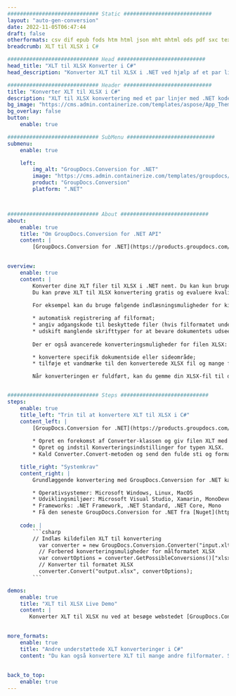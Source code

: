 ```yaml
---
############################# Static ############################
layout: "auto-gen-conversion"
date: 2022-11-05T06:47:44
draft: false
otherformats: csv dif epub fods htm html json mht mhtml ods pdf sxc tex tsv xlam xls xlsb xlsm xlsx xlt xltm xltx xml xps
breadcrumb: XLT til XLSX i C#

############################# Head ############################
head_title: "XLT til XLSX Konverter i C#"
head_description: "Konverter XLT til XLSX i .NET ved hjælp af et par linjer kode. Brug GroupDocs Document Conversion API til at konvertere over 160 filformater."

############################# Header ############################
title: "Konverter XLT til XLSX i C#"
description: "XLT til XLSX konvertering med et par linjer med .NET kode"
bg_image: "https://cms.admin.containerize.com/templates/aspose/App_Themes/V3/images/bg/header1.png"
bg_overlay: false
button:
    enable: true

############################# SubMenu ############################
submenu:
    enable: true

    left:
        img_alt: "GroupDocs.Conversion for .NET"
        image: "https://cms.admin.containerize.com/templates/groupdocs/images/product-logos/90x90-noborder/groupdocs-conversion-net.png"
        product: "GroupDocs.Conversion"
        platform: ".NET"



############################# About ############################
about:
    enable: true
    title: "Om GroupDocs.Conversion for .NET API"
    content: |
        [GroupDocs.Conversion for .NET](https://products.groupdocs.com/conversion/net/) kan bruges til at konvertere Microsoft Word, Excel, PowerPoint, PDF, Visio og andre formater. GroupDocs.Conversion er en selvstændig API, der er velegnet til back-end og interne systemer, hvor høj ydeevne er påkrævet. Det afhænger ikke af nogen software som Microsoft eller Open Office.
    

overview:
    enable: true
    content: |
        Konverter dine XLT filer til XLSX i .NET nemt. Du kan kun bruge et par C# kodelinjer i enhver platform efter eget valg, såsom - Windows, Linux, macOS.
        Du kan prøve XLT til XLSX konvertering gratis og evaluere kvaliteten af ​​konverteringsresultaterne. Sammen med simple filkonverteringsscenarier kan du prøve mere avancerede muligheder for at indlæse kilden XLT fil og for at gemme output XLSX resultat. 
        
        For eksempel kan du bruge følgende indlæsningsmuligheder for kilden XLT:

        * automatisk registrering af filformat;
        * angiv adgangskode til beskyttede filer (hvis filformatet understøtter det);
        * udskift manglende skrifttyper for at bevare dokumentets udseende.
        
        Der er også avancerede konverteringsmuligheder for filen XLSX:

        * konvertere specifik dokumentside eller sideområde;
        * tilføje et vandmærke til den konverterede XLSX fil og mange flere.

        Når konverteringen er fuldført, kan du gemme din XLSX-fil til den lokale filsti eller ethvert tredjepartslager som FTP, Amazon S3, Google Drive, Dropbox osv. Bemærk venligst - for at konvertere XLT til {{ TO}} er der ikke behov for yderligere software installeret - som MS Office, Open Office, Adobe Acrobat Reader osv.


############################# Steps ############################
steps:
    enable: true
    title_left: "Trin til at konvertere XLT til XLSX i C#"
    content_left: |
        [GroupDocs.Conversion for .NET](https://products.groupdocs.com/conversion/net/) gør det nemt for udviklere at konvertere en XLT fil til XLSX med et par linjer kode.
        
        * Opret en forekomst af Converter-klassen og giv filen XLT med den fulde sti
        * Opret og indstil Konverteringsindstillinger for typen XLSX.
        * Kald Converter.Convert-metoden og send den fulde sti og format (XLSX) som en parameter

    title_right: "Systemkrav"
    content_right: |
        Grundlæggende konvertering med GroupDocs.Conversion for .NET kan udføres med nogle få enkle trin. Vores API'er understøttes på alle større platforme og operativsystemer. Før du udfører koden nedenfor, skal du sørge for, at du har følgende forudsætninger installeret på dit system.

        * Operativsystemer: Microsoft Windows, Linux, MacOS
        * Udviklingsmiljøer: Microsoft Visual Studio, Xamarin, MonoDevelop
        * Frameworks: .NET Framework, .NET Standard, .NET Core, Mono
        * Få den seneste GroupDocs.Conversion for .NET fra [Nuget](https://www.nuget.org/packages/groupdocs.conversion)
         
    code: |
        ```csharp    
        // Indlæs kildefilen XLT til konvertering
          var converter = new GroupDocs.Conversion.Converter("input.xlt");
          // Forbered konverteringsmuligheder for målformatet XLSX
          var convertOptions = converter.GetPossibleConversions()["xlsx"].ConvertOptions;
          // Konverter til formatet XLSX
          converter.Convert("output.xlsx", convertOptions);
        ```

demos:
    enable: true
    title: "XLT til XLSX Live Demo"
    content: |
       Konverter XLT til XLSX nu ved at besøge webstedet [GroupDocs.Conversion App](https://products.groupdocs.app/conversion/family). Online demo har følgende fordele
          

more_formats:
    enable: true
    title: "Andre understøttede XLT konverteringer i C#"
    content: "Du kan også konvertere XLT til mange andre filformater. Se venligst listen nedenfor."
       
       
back_to_top:
    enable: true
---
```

